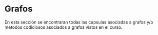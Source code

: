 # Grafos

En esta sección se encontraran todas las capsulas asociadas a grafos y/o metodos codiciosos asociados a grafos vistos en el curso.